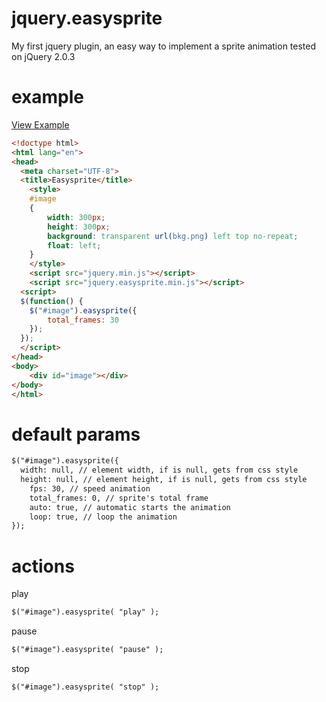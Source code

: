 jquery.easysprite
=================

My first jquery plugin, an easy way to implement a sprite animation tested on jQuery 2.0.3

example
==========

[View Example](http://www.umpx.com.br/github/jquery.easysprite/)


``` html
<!doctype html>
<html lang="en">
<head>
  <meta charset="UTF-8">
  <title>Easysprite</title>
	<style>
	#image
	{
		width: 300px;
		height: 300px;
		background: transparent url(bkg.png) left top no-repeat;
		float: left;
	}
	</style>
	<script src="jquery.min.js"></script>
	<script src="jquery.easysprite.min.js"></script>
  <script>
  $(function() { 
    $("#image").easysprite({
  		total_frames: 30
  	});    
  });
  </script>
</head>
<body>
	<div id="image"></div>
</body>
</html>
```

default params
==========

``` html
$("#image").easysprite({
  width: null, // element width, if is null, gets from css style
  height: null, // element height, if is null, gets from css style
	fps: 30, // speed animation
	total_frames: 0, // sprite's total frame
	auto: true, // automatic starts the animation
	loop: true, // loop the animation
});
```

actions
==========

play
``` html
$("#image").easysprite( "play" );
```

pause
``` html
$("#image").easysprite( "pause" );
```

stop
``` html
$("#image").easysprite( "stop" );
```

